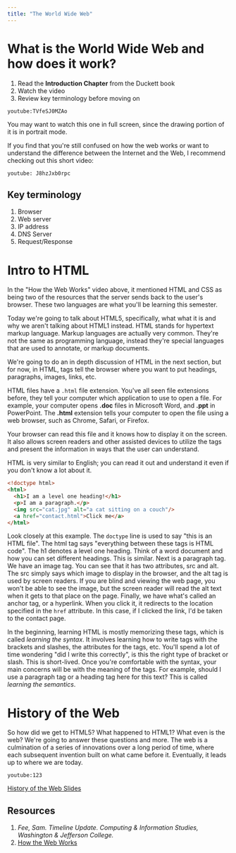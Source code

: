 ```yaml
---
title: "The World Wide Web"
---
```


# What is the World Wide Web and how does it work?
1. Read the **Introduction Chapter** from the Duckett book
1. Watch the video
1. Review key terminology before moving on

`youtube:TVfeSJ0MZAo`

You may want to watch this one in full screen, since the drawing portion of it is in portrait mode.

If you find that you're still confused on how the web works or want to understand the difference between the Internet and the Web, I recommend checking out this short video:

`youtube: J8hzJxb0rpc`

## Key terminology
1. Browser
1. Web server
1. IP address
1. DNS Server
1. Request/Response

# Intro to HTML

<!-- 6 minutes -->
In the "How the Web Works" video above, it mentioned HTML and CSS as being two of the resources that the server sends back to the user's browser. These two languages are what you'll be learning this semester. 

Today we're going to talk about HTML5, specifically, what what it is and why we aren't talking about HTML1 instead. HTML stands for hypertext markup language. Markup languages are actually very common. They're not the same as programming language, instead they're special languages that are used to annotate, or markup documents.

We're going to do an in depth discussion of HTML in the next section, but for now, in HTML, tags tell the browser where you want to put headings, paragraphs, images, links, etc.

HTML files have a `.html` file extension. You've all seen file extensions before, they tell your computer which application to use to open a file. For example, your computer opens **.doc** files in Microsoft Word, and **.ppt** in PowerPoint. The **.html** extension tells your computer to open the file using a web browser, such as Chrome, Safari, or Firefox.

Your browser can read this file and it knows how to display it on the screen. It also allows screen readers and other assisted devices to utilize the tags and present the information in ways that the user can understand. 

HTML is very similar to English; you can read it out and understand it even if you don't know a lot about it.
```html
<!doctype html>
<html>
  <h1>I am a level one heading!</h1>
  <p>I am a paragraph.</p>
  <img src="cat.jpg" alt="a cat sitting on a couch"/>
  <a href="contact.html">Click me</a>
</html>
```

Look closely at this example. The `doctype` line is used to say "this is an HTML file". The html tag says "everything between these tags is HTML code". The h1 denotes a level one heading. Think of a word document and how you can set different headings. This is similar. Next is a paragraph tag. We have an image tag. You can see that it has two attributes, src and alt. The src simply says which image to display in the browser, and the alt tag is used by screen readers. If you are blind and viewing the web page, you won't be able to see the image, but the screen reader will read the alt text when it gets to that place on the page. Finally, we have what's called an anchor tag, or a hyperlink. When you click it, it redirects to the location specified in the `href` attribute. In this case, if I clicked the link, I'd be taken to the contact page.

In the beginning, learning HTML is mostly memorizing these tags, which is called *learning the syntax*. It involves learning how to write tags with the brackets and slashes, the attributes for the tags, etc. You'll spend a lot of time wondering "did I write this correctly", is this the right type of bracket or slash. This is short-lived. Once you're comfortable with the syntax, your main concerns will be with the meaning of the tags. For example, should I use a paragraph tag or a heading tag here for this text? This is called *learning the semantics*.

# History of the Web
So how did we get to HTML5? What happened to HTML1? What even is the web? We're going to answer these questions and more. The web is a culmination of a series of innovations over a long period of time, where each subsequent invention built on what came before it. Eventually, it leads up to where we are today.

`youtube:123`

<!-- 20 minutes -->
<a target="_blank" href="https://docs.google.com/presentation/d/15MDMhh7tvmcJyx_C7DISFoVOX0oydTbd6dGbmyMpong/edit#slide=id.g35f391192_029">History of the Web Slides</a>

<!-- <iframe src="https://www.icloud.com/keynote/0ExhTIUnG6mMkPHpsoxo68BiA?embed=true" width="640" height="500" frameborder="0" allowfullscreen="1" referrer="no-referrer"></iframe> -->

## Resources
1. <span id="feecite" style="font-style:italic">Fee, Sam. Timeline Update. Computing & Information Studies, Washington & Jefferson College.</span>
1. [How the Web Works](https://www.youtube.com/watch?v=hJHvdBlSxug)